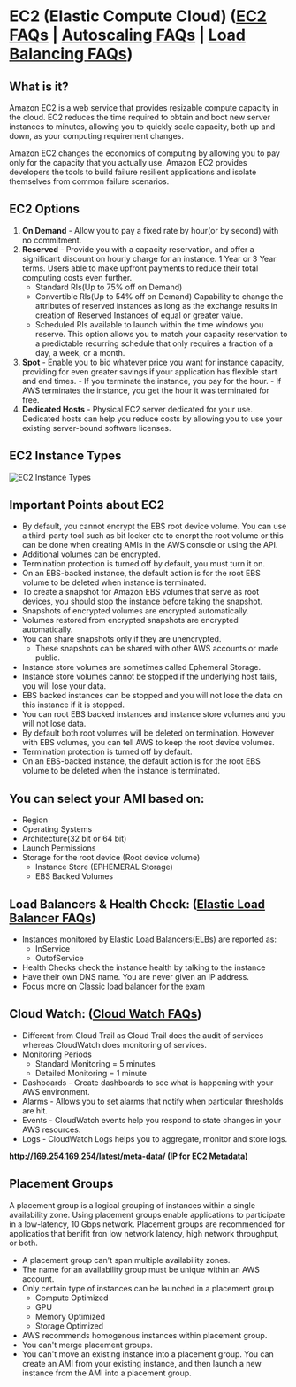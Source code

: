 # EC2 (Elastic Compute Cloud) ([EC2 FAQs](https://aws.amazon.com/ec2/faqs/) | [Autoscaling FAQs](https://aws.amazon.com/autoscaling/faqs/) | [Load Balancing FAQs](https://aws.amazon.com/elasticloadbalancing/faqs/))

## What is it?
Amazon EC2 is a web service that provides resizable compute capacity in the cloud. EC2 reduces the time required to obtain and boot new server instances to minutes, allowing you to quickly scale capacity, both up and down, as your computing requirement changes.

Amazon EC2 changes the economics of computing by allowing you to pay only for the capacity that you actually use. Amazon EC2 provides developers the tools to build failure resilient applications and isolate themselves from common failure scenarios.

## EC2 Options
1. **On Demand** - Allow you to pay a fixed rate by hour(or by second) with no commitment. 
2. **Reserved** - Provide you with a capacity reservation, and offer a significant discount on hourly charge for an instance. 1 Year or 3 Year terms. Users able to make upfront payments to reduce their total computing costs even further.
	- Standard RIs(Up to 75% off on Demand)
	- Convertible RIs(Up to 54% off on Demand) Capability to change the attributes of reserved instances as long as the exchange results in creation of Reserved Instances of equal or greater value.
	- Scheduled RIs available to launch within the time windows you reserve. This option allows you to match your capacity reservation to a predictable recurring schedule that only requires a fraction of a day, a week, or a month.	
3. **Spot** - Enable you to bid whatever price you want for instance capacity, providing for even greater savings if your application has flexible start and end times. 
		- If you terminate the instance, you pay for the hour. 
		- If AWS terminates the instance, you get the hour it was terminated for free.
4. **Dedicated Hosts** - Physical EC2 server dedicated for your use. Dedicated hosts can help you reduce costs by allowing you to use your existing server-bound software licenses.

## EC2 Instance Types
![EC2 Instance Types](https://github.com/varunu28/AWS-Certification-Notes/blob/master/Images/EC2_Instance_Types.png)

## Important Points about EC2
 - By default, you cannot encrypt the EBS root device volume. You can use a third-party tool such as bit locker etc to encrpt the root volume or this can be done when creating AMIs in the AWS console or using the API.
 - Additional volumes can be encrypted. 
 - Termination protection is turned off by default, you must turn it on.
 - On an EBS-backed instance, the default action is for the root EBS volume to be deleted when instance is terminated.
 - To create a snapshot for Amazon EBS volumes that serve as root devices, you should stop the instance before taking the snapshot.
 - Snapshots of encrypted volumes are encrypted automatically.
 - Volumes restored from encrypted snapshots are encrypted automatically.
 - You can share snapshots only if they are unencrypted.
 	- These snapshots can be shared with other AWS accounts or made public.
 - Instance store volumes are sometimes called Ephemeral Storage.
 - Instance store volumes cannot be stopped if the underlying host fails, you will lose your data.
 - EBS backed instances can be stopped and you will not lose the data on this instance if it is stopped.
 - You can root EBS backed instances and instance store volumes and you will not lose data.
 - By default both root volumes will be deleted on termination. However with EBS volumes, you can tell AWS to keep the root device volumes.
 - Termination protection is turned off by default.
 - On an EBS-backed instance, the default action is for the root EBS volume to be deleted when the instance is terminated.

## You can select your AMI based on:
 - Region
 - Operating Systems
 - Architecture(32 bit or 64 bit)
 - Launch Permissions
 - Storage for the root device (Root device volume)
 	- Instance Store (EPHEMERAL Storage)
 	- EBS Backed Volumes

## Load Balancers & Health Check: ([Elastic Load Balancer FAQs](https://aws.amazon.com/elasticloadbalancing/faqs/))
 - Instances monitored by Elastic Load Balancers(ELBs) are reported as:
 	- InService
 	- OutofService
 - Health Checks check the instance health by talking to the instance
 - Have their own DNS name. You are never given an IP address.
 - Focus more on Classic load balancer for the exam

## Cloud Watch: ([Cloud Watch FAQs](https://aws.amazon.com/cloudwatch/faqs/))
 - Different from Cloud Trail as Cloud Trail does the audit of services whereas CloudWatch does monitoring of services.
 - Monitoring Periods
 	- Standard Monitoring = 5 minutes
 	- Detailed Monitoring = 1 minute
 - Dashboards - Create dashboards to see what is happening with your AWS environment.
 - Alarms - Allows you to set alarms that notify when particular thresholds are hit.
 - Events - CloudWatch events help you respond to state changes in your AWS resources.
 - Logs - CloudWatch Logs helps you to aggregate, monitor and store logs.

**http://169.254.169.254/latest/meta-data/ (IP for EC2 Metadata)**

## Placement Groups
A placement group is a logical grouping of instances within a single availability zone. Using placement groups enable applications to participate in a low-latency, 10 Gbps network. Placement groups are recommended for applicatios that benifit fron low network latency, high network throughput, or both.

 - A placement group can't span multiple availability zones.
 - The name for an availability group must be unique within an AWS account.
 - Only certain type of instances can be launched in a placement group
 	- Compute Optimized 
 	- GPU
 	- Memory Optimized 
 	- Storage Optimized
 - AWS recommends homogenous instances within placement group.
 - You can't merge placement groups.
 - You can't move an existing instance into a placement group. You can create an AMI from your existing instance, and then launch a new instance from the AMI into a placement group.
